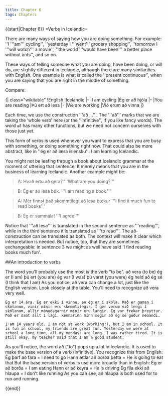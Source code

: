 ```yaml
---
title: Chapter 6
tags: Chapters
---
```


{{start|Chapter 6}}
=Verbs in Icelandic=

There are many ways of saying how you are doing something. For example: ''I '''am''' cycling'', ''yesterday I '''went''' grocery shopping'', ''tomorrow I '''will watch''' a movie'', ''the world '''would have been''' a better place without ants'', and so on.

These ways of telling someone what you are doing, have been doing, or will do, are slightly different in Icelandic, although there are many similarities with English. One example is what is called the ''present continuous'', when you are saying that you are right in the middle of something. 

Compare:

{| class="wikitable"
!English
!Icelandic
|-
|I am cycling
|Ég er að hjóla
|-
|You are reading
|Þú ert að lesa
|-
|We are working
|Við erum að vinna
|}

Each time, we use the construction '''að …'''. The '''að''' marks that we are taking the ‘whole verb’ here (or the ''infinitive'', if you like fancy words). The word <code>að</code> has many other functions, but we need not concern ourselves with those just yet.

This form of verbs is used whenever you want to express that you are busy with something, or doing something right now. That could also be more abstract, like in ''ég er að læra íslensku'': I am learning Icelandic. <!-- LM make this into a little dialogue? would make the context clearer -->

You might not be leafing through a book about Icelandic grammar at the moment of uttering that sentence. It merely means that you are in the business of learning Icelandic. Another example might be:

<!-- LM I need to find a nicer form to represent dialogues but I don't want to bother right now. Also this dialogue is horribly stifled. I want to show that there are 2 ways to translate the infinitive case to English; please insert a better example if possible. -->

> A: Hvað ertu að gera? '''What are you doing?'''

> B: Ég er að lesa bók. '''I am reading a book.'''

> A: Mér finnst það skemmtilegt að lesa bækur '''I find it much fun to read books'''

> B: Ég er sammála! '''I agree!'''


Notice that '''að lesa''' is translated in the second sentence as '''reading''', while in the third sentence it is translated as '''to read'''. The að-construction can be translated as both. The context will make it clear which interpretation is needed. But notice, too, that they are sometimes exchangeable: in sentence 3 we might as well have said 'I find reading books much fun'.

##An introduction to verbs

The word you'll probably use the most is the verb "to be".
að vera (to be)
ég er (I am)
þú ert (you are)
ég var (I was)
þú varst (you were)
ég held að ég sé (I think that I am)
As you notice, að vera can change a lot, just like the English version.
Look closely at the table. You'll need to recognize að vera very well.

```
Ég er 14 ára. Ég er ekki í vinnu, en ég er í skóla. Það er gaman í skólanum, vinir mínir eru skemmtilegir. Í gær vorum við lengi í skólanum, allir mánudagarnir mínir eru langir. Ég var frekar þreyttur. Það er samt allt í lagi, kennarinn minn segir að ég sé góður nemandi.

I am 14 years old. I am not at work (working?), but I am in school. It is fun in school, my friends are great fun. Yesterday we were at school a long time, all my mondays are long. I was rather tired. It is still okay, my teacher said that I am a good student.
```

As you'll notice, the word að ("to") pops up a lot in Icelandic. It is used to make the base version of a verb (infinitive). You recognize this from English:
Ég þarf að fara = I need to go
Hann ætlar að borða þetta = He is going to eat that
But the base version of verbs is use more broadly than in English:
Ég er að borða = I am eating
Hann er að keyra = He is driving
Ég fíla ekki að hlaupa = I don't like running
As you can see, að hlaupa is both used for to run and running.


{{end}}